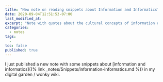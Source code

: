 ```yaml
---
title: "New note on reading snippets about Information and Informatics"
date: 2020-09-04T12:51:53-07:00
last_modified_at:
excerpt: "Note with quotes about the cultural concepts of information and informatics."  
categories: 
  - notes
tags: 
  -   
toc: false
published: true
---
```

I just published a new note with some snippets about [information and informatics]({% link _notes/Snippets/information-informatics.md %}) in my digital garden / wonky wiki.  